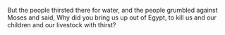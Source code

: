 But the people thirsted there for water, and the people grumbled against Moses and said, Why did you bring us up out of Egypt, to kill us and our children and our livestock with thirst?

